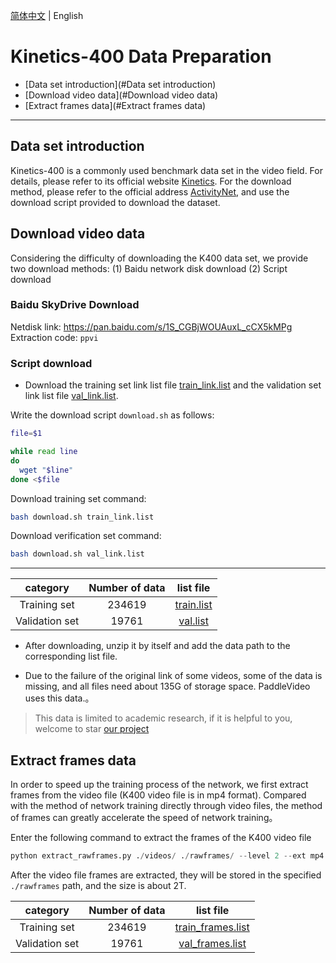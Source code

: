 [简体中文](../../zh-CN/dataset/k400.md) | English

# Kinetics-400 Data Preparation

- [Data set introduction](#Data set introduction)
- [Download video data](#Download video data)
- [Extract frames data](#Extract frames data)

---


## Data set introduction

Kinetics-400 is a commonly used benchmark data set in the video field. For details, please refer to its official website [Kinetics](https://deepmind.com/research/open-source/kinetics). For the download method, please refer to the official address [ActivityNet](https://github.com/activitynet/ActivityNet/tree/master/Crawler/Kinetics), and use the download script provided to download the dataset.

## Download video data

Considering the difficulty of downloading the K400 data set, we provide two download methods: (1) Baidu network disk download (2) Script download

### Baidu SkyDrive Download

Netdisk link: https://pan.baidu.com/s/1S_CGBjWOUAuxL_cCX5kMPg
Extraction code: `ppvi`

### Script download

- Download the training set link list file [train_link.list](https://ai-rank.bj.bcebos.com/Kinetics400/train_link.list) and the validation set link list file [val_link.list](https://ai-rank.bj.bcebos.com/Kinetics400/val_link.list).

Write the download script `download.sh` as follows:
```bash
file=$1

while read line 
do
  wget "$line"
done <$file
```

Download training set command:
```bash
bash download.sh train_link.list
```

Download verification set command:
```bash
bash download.sh val_link.list
```

---

|category | Number of data  | list file |
| :------: | :----------: | :----: |
|Training set | 234619  |  [train.list](https://videotag.bj.bcebos.com/PaddleVideo/Data/Kinetic400/train.list)|
|Validation set | 19761 |  [val.list](https://videotag.bj.bcebos.com/PaddleVideo/Data/Kinetic400/val.list)|

- After downloading, unzip it by itself and add the data path to the corresponding list file.

- Due to the failure of the original link of some videos, some of the data is missing, and all files need about 135G of storage space. PaddleVideo uses this data.。

> This data is limited to academic research, if it is helpful to you, welcome to star [our project](https://github.com/PaddlePaddle/PaddleVideo)


## Extract frames data
In order to speed up the training process of the network, we first extract frames from the video file (K400 video file is in mp4 format). Compared with the method of network training directly through video files, the method of frames can greatly accelerate the speed of network training。

Enter the following command to extract the frames of the K400 video file

```python
python extract_rawframes.py ./videos/ ./rawframes/ --level 2 --ext mp4
```

After the video file frames are extracted, they will be stored in the specified `./rawframes` path, and the size is about 2T.

|category | Number of data  | list file |
| :------: | :----------: | :----: |
|Training set | 234619  |  [train_frames.list](https://videotag.bj.bcebos.com/PaddleVideo/Data/Kinetic400/train_frames.list)|
|Validation set | 19761 |  [val_frames.list](https://videotag.bj.bcebos.com/PaddleVideo/Data/Kinetic400/val_frames.list)|
